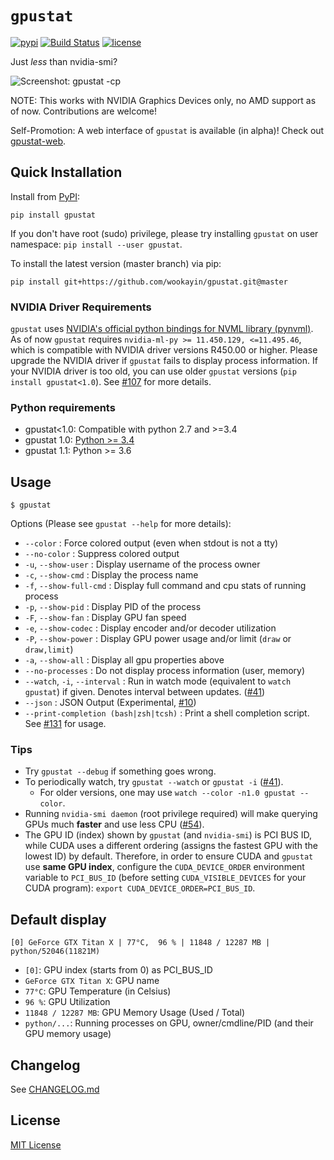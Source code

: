 `gpustat`
=========

[![pypi](https://img.shields.io/pypi/v/gpustat.svg?maxAge=86400)][pypi_gpustat]
[![Build Status](https://travis-ci.org/wookayin/gpustat.svg?branch=master)](https://travis-ci.org/wookayin/gpustat)
[![license](https://img.shields.io/github/license/wookayin/gpustat.svg?maxAge=86400)](LICENSE)

Just *less* than nvidia-smi?

![Screenshot: gpustat -cp](https://github.com/wookayin/gpustat/blob/master/screenshot.png)

NOTE: This works with NVIDIA Graphics Devices only, no AMD support as of now. Contributions are welcome!

Self-Promotion: A web interface of `gpustat` is available (in alpha)! Check out [gpustat-web][gpustat-web].

[gpustat-web]: https://github.com/wookayin/gpustat-web



Quick Installation
------------------

Install from [PyPI][pypi_gpustat]:

```
pip install gpustat
```

If you don't have root (sudo) privilege, please try installing `gpustat` on user namespace: `pip install --user gpustat`.

To install the latest version (master branch) via pip:

```
pip install git+https://github.com/wookayin/gpustat.git@master
```


### NVIDIA Driver Requirements

`gpustat` uses [NVIDIA's official python bindings for NVML library (pynvml)][pypi_pynvml]. As of now `gpustat` requires `nvidia-ml-py >= 11.450.129, <=11.495.46`, which is compatible with NVIDIA driver versions R450.00 or higher. Please upgrade the NVIDIA driver if `gpustat` fails to display process information. If your NVIDIA driver is too old, you can use older `gpustat` versions (`pip install gpustat<1.0`). See [#107][gh-issue-107] for more details.


### Python requirements

- gpustat<1.0: Compatible with python 2.7 and >=3.4
- gpustat 1.0: [Python >= 3.4][gh-issue-66]
- gpustat 1.1: Python >= 3.6


Usage
-----

`$ gpustat`

Options (Please see `gpustat --help` for more details):

* `--color`            : Force colored output (even when stdout is not a tty)
* `--no-color`         : Suppress colored output
* `-u`, `--show-user`  : Display username of the process owner
* `-c`, `--show-cmd`   : Display the process name
* `-f`, `--show-full-cmd`   : Display full command and cpu stats of running process
* `-p`, `--show-pid`   : Display PID of the process
* `-F`, `--show-fan`   : Display GPU fan speed
* `-e`, `--show-codec` : Display encoder and/or decoder utilization
* `-P`, `--show-power` : Display GPU power usage and/or limit (`draw` or `draw,limit`)
* `-a`, `--show-all`   : Display all gpu properties above
* `--no-processes`    : Do not display process information (user, memory)
* `--watch`, `-i`, `--interval`   : Run in watch mode (equivalent to `watch gpustat`) if given. Denotes interval between updates. ([#41][gh-issue-41])
* `--json`             : JSON Output (Experimental, [#10][gh-issue-10])
* `--print-completion (bash|zsh|tcsh)` : Print a shell completion script. See [#131][gh-issue-131] for usage.


### Tips

- Try `gpustat --debug` if something goes wrong.
- To periodically watch, try `gpustat --watch` or `gpustat -i` ([#41][gh-issue-41]).
    - For older versions, one may use `watch --color -n1.0 gpustat --color`.
- Running `nvidia-smi daemon` (root privilege required) will make querying GPUs much **faster** and use less CPU ([#54][gh-issue-54]).
- The GPU ID (index) shown by `gpustat` (and `nvidia-smi`) is PCI BUS ID,
  while CUDA uses a different ordering (assigns the fastest GPU with the lowest ID) by default.
  Therefore, in order to ensure CUDA and `gpustat` use **same GPU index**,
  configure the `CUDA_DEVICE_ORDER` environment variable to `PCI_BUS_ID`
  (before setting `CUDA_VISIBLE_DEVICES` for your CUDA program):
  `export CUDA_DEVICE_ORDER=PCI_BUS_ID`.


[pypi_gpustat]: https://pypi.org/project/gpustat/
[pypi_pynvml]: https://pypi.org/project/nvidia-ml-py/#history
[gh-issue-10]: https://github.com/wookayin/gpustat/issues/10
[gh-issue-41]: https://github.com/wookayin/gpustat/issues/41
[gh-issue-54]: https://github.com/wookayin/gpustat/issues/54
[gh-issue-66]: https://github.com/wookayin/gpustat/issues/66
[gh-issue-107]: https://github.com/wookayin/gpustat/issues/107
[gh-issue-131]: https://github.com/wookayin/gpustat/issues/131

Default display
---------------

```
[0] GeForce GTX Titan X | 77°C,  96 % | 11848 / 12287 MB | python/52046(11821M)
```

- `[0]`: GPU index (starts from 0) as PCI_BUS_ID
- `GeForce GTX Titan X`: GPU name
- `77°C`: GPU Temperature (in Celsius)
- `96 %`: GPU Utilization
- `11848 / 12287 MB`: GPU Memory Usage (Used / Total)
- `python/...`: Running processes on GPU, owner/cmdline/PID (and their GPU memory usage)

Changelog
---------

See [CHANGELOG.md](CHANGELOG.md)


License
-------

[MIT License](LICENSE)
